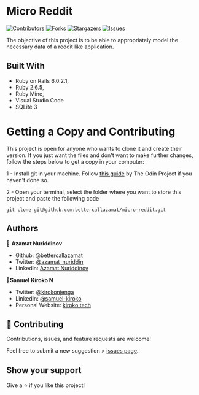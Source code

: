 # Micro Reddit

[![Contributors][contributors-shield]][contributors-url]
[![Forks][forks-shield]][forks-url]
[![Stargazers][stars-shield]][stars-url]
[![Issues][issues-shield]][issues-url]

The objective of this project is to be able to appropriately model the necessary 
data of a reddit like application.

## Built With

- Ruby on Rails 6.0.2.1,
- Ruby 2.6.5,
- Ruby Mine,
- Visual Studio Code
- SQLite 3

# Getting a Copy and Contributing
This project is open for anyone who wants to clone it and create their version. If you just want the files and don't want to make further changes, follow the steps below to get a copy in your computer:

1 - Install git in your machine. Follow [this guide](https://www.theodinproject.com/courses/web-development-101/lessons/setting-up-git) by The Odin Project if you haven't done so.

2 - Open your terminal, select the folder where you want to store this project and paste the following code

``git clone git@github.com:bettercallazamat/micro-reddit.git``

## Authors

👤 **Azamat Nuriddinov**

- Github: [@bettercallazamat](https://github.com/bettercallazamat)
- Twitter: [@azamat_nuriddin](https://twitter.com/azamat_nuriddin)
- Linkedin: [Azamat Nuriddinov](https://www.linkedin.com/in/azamat-nuriddinov-57579868)


👤**Samuel Kiroko N**

- Twitter: [@kirokonjenga](https://twitter.com/kirokonjenga)
- LinkedIn: [@samuel-kiroko](https://www.linkedin.com/in/samuel-kiroko/)
- Personal Website: [kiroko.tech](https://www.kiroko.tech/)


## 🤝 Contributing

Contributions, issues, and feature requests are welcome!

Feel free to submit a new suggestion > [issues page](issues/).

## Show your support

Give a ⭐️ if you like this project!

[contributors-shield]: https://img.shields.io/github/contributors/bettercallazamat/micro-reddit.svg?style=flat-square
[contributors-url]: https://github.com/bettercallazamat/micro-reddit/graphs/contributors
[forks-shield]: https://img.shields.io/github/forks/bettercallazamat/micro-reddit.svg?style=flat-square
[forks-url]: https://github.com/bettercallazamat/micro-reddit/network/members
[stars-shield]: https://img.shields.io/github/stars/bettercallazamat/micro-reddit.svg?style=flat-square
[stars-url]: https://github.com/bettercallazamat/micro-reddit/stargazers
[issues-shield]: https://img.shields.io/github/issues/bettercallazamat/micro-reddit.svg?style=flat-square
[issues-url]: https://github.com/bettercallazamat/micro-reddit/issues
